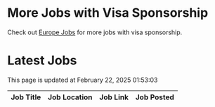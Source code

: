 # More Jobs with Visa Sponsorship

Check out [Europe Jobs](https://github.com/sureshparimi/europejobs#latest-jobs) for more jobs with visa sponsorship.

# Latest Jobs

This page is updated at February 22, 2025 01:53:03

| Job Title | Job Location | Job Link | Job Posted |
| --- | --- | --- | --- |
